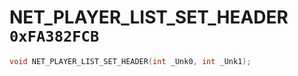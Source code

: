# NET_PLAYER_LIST_SET_HEADER `0xFA382FCB`

```cpp
void NET_PLAYER_LIST_SET_HEADER(int _Unk0, int _Unk1);
```